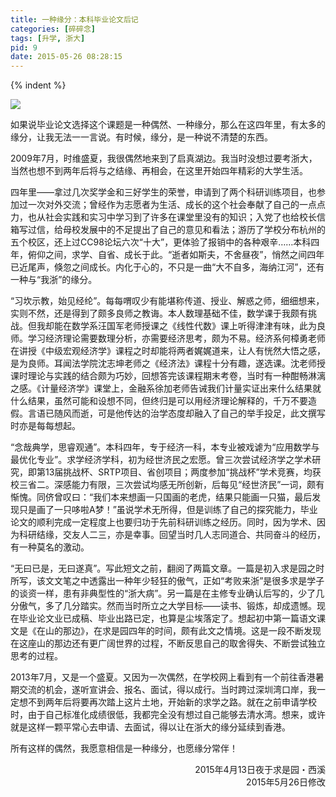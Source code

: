 ```yaml
---
title: 一种缘分：本科毕业论文后记
categories: [碎碎念]
tags: [升学, 浙大]
pid: 9
date: 2015-05-26 08:28:15
---
```


<!-- 首行空两格 -->{% indent %} 

![](https://web-1256060851.cos.ap-hongkong.myqcloud.com/post/9/farewell.jpg#650x)

如果说毕业论文选择这个课题是一种偶然、一种缘分，那么在这四年里，有太多的缘分，让我无法一一言说。有时候，缘分，是一种说不清楚的东西。

2009年7月，时维盛夏，我很偶然地来到了启真湖边。我当时没想过要考浙大，当然也想不到两年后将与之结缘、再相会，在这里开始四年精彩的大学生活。
<!--more-->

四年里——拿过几次奖学金和三好学生的荣誉，申请到了两个科研训练项目，也参加过一次对外交流；曾经作为志愿者为生活、成长的这个社会奉献了自己的一点点力，也从社会实践和实习中学习到了许多在课堂里没有的知识；入党了也给校长信箱写过信，给母校发展中的不足提出了自己的意见和看法；游历了学校分布杭州的五个校区，还上过CC98论坛六次“十大”，更体验了报销中的各种艰辛……本科四年，俯仰之间，求学、自省、成长于此。“逝者如斯夫，不舍昼夜”，悄然之间四年已近尾声，倏忽之间成长。内化于心的，不只是一曲“大不自多，海纳江河”，还有一种与“我浙”的缘分。

“习坎示教，始见经纶”。每每喟叹少有能堪称传道、授业、解惑之师，细细想来，实则不然，还是得到了颇多良师之教诲。本人数理基础不佳，数学课于我颇有挑战。但我却能在数学系汪国军老师授课之《线性代数》课上听得津津有味，此为良师。学习经济理论需要数理分析，亦需要经济思考，颇为不易。经济系何樟勇老师在讲授《中级宏观经济学》课程之时却能将两者娓娓道来，让人有恍然大悟之感，是为良师。耳闻法学院沈志坤老师之《经济法》课程十分有趣，遂选课。沈老师授课时理论与实践的结合颇为巧妙，回想答完该课程期末考卷，当时有一种酣畅淋漓之感。《计量经济学》课堂上，金融系徐加老师告诫我们计量实证出来什么结果就什么结果，虽然可能和设想不同，但终归是可以用经济理论解释的，千万不要造假。言语已随风而逝，可是他传达的治学态度却融入了自己的举手投足，此文撰写时亦是每每想起。

“念哉典学，思睿观通”。本科四年，专于经济一科，本专业被戏谑为“应用数学与最优化专业”。求学经济学科，初为经世济民之宏愿。曾三次尝试经济学之学术研究，即第13届挑战杯、SRTP项目、省创项目；两度参加“挑战杯”学术竞赛，均获校三省二。深感能力有限，三次尝试均感无所创新，后每见“经世济民”一词，颇有惭愧。同侪曾叹曰：“我们本来想画一只国画的老虎，结果只能画一只猫，最后发现只是画了一只哆啦A梦！”虽说学术无所得，但是训练了自己的探究能力，毕业论文的顺利完成一定程度上也要归功于先前科研训练之经历。同时，因为学术、因为科研结缘，交友人二三，亦是幸事。回望当时几人志同道合、共同奋斗的经历，有一种莫名的激动。

“无曰已是，无曰遂真”。写此短文之前，翻阅了两篇文章。一篇是初入求是园之时所写，该文文笔之中透露出一种年少轻狂的傲气，正如“考败来浙”是很多求是学子的谈资一样，患有非典型性的“浙大病”。另一篇是在主修专业确认后写的，少了几分傲气，多了几分踏实。然而当时所立之大学目标——读书、锻炼，却成遗憾。现在毕业论文业已成稿、毕业出路已定，也算是尘埃落定了。想起初中第一篇语文课文是《在山的那边》，在求是园四年的时间，颇有此文之情境。这是一段不断发现在这座山的那边还有更广阔世界的过程，不断反思自己的取舍得失、不断尝试独立思考的过程。

2013年7月，又是一个盛夏。又因为一次偶然，在学校网上看到有一个前往香港暑期交流的机会，遂听宣讲会、报名、面试，得以成行。当时跨过深圳湾口岸，我一定想不到两年后将要再次踏上这片土地，开始新的求学之路。就在之前申请学校时，由于自己标准化成绩很低，我都完全没有想过自己能够去清水湾。想来，或许就是这样一颗平常心去申请、去面试，得以让在浙大的缘分延续到香港。

所有这样的偶然，我愿意相信是一种缘分，也愿缘分常伴！

<p align="right">
2015年4月13日夜于求是园・西溪<br/>
2015年5月26日修改
</p>